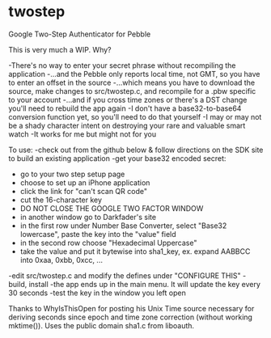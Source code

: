 twostep
=======

Google Two-Step Authenticator for Pebble

This is very much a WIP.  Why?

-There's no way to enter your secret phrase without recompiling the application
-...and the Pebble only reports local time, not GMT, so you have to enter an offset in the source
-...which means you have to download the source, make changes to src/twostep.c, and recompile for a .pbw specific to your account
-...and if you cross time zones or there's a DST change you'll need to rebuild the app again
-I don't have a base32-to-base64 conversion function yet, so you'll need to do that yourself
-I may or may not be a shady character intent on destroying your rare and valuable smart watch
-It works for me but might not for you

To use:
-check out from the github below & follow directions on the SDK site to build an existing application
-get your base32 encoded secret:
  - go to your two step setup page
  - choose to set up an iPhone application
  - click the link for "can't scan QR code"
  - cut the 16-character key
  - DO NOT CLOSE THE GOOGLE TWO FACTOR WINDOW
  - in another window go to Darkfader's site
  - in the first row under Number Base Converter, select "Base32 lowercase", paste the key into the "value" field
  - in the second row choose "Hexadecimal Uppercase"
  - take the value and put it bytewise into sha1_key, ex. expand AABBCC into 0xaa, 0xbb, 0xcc, ... 

-edit src/twostep.c and modify the defines under "CONFIGURE THIS"
-build, install
-the app ends up in the main menu.  It will update the key every 30 seconds
-test the key in the window you left open


Thanks to WhyIsThisOpen for posting his Unix Time source necessary for deriving seconds since epoch and time zone correction (without working mktime()).  Uses the public domain sha1.c from liboauth.
